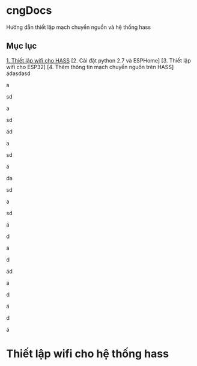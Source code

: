 # cngDocs
Hướng dẫn thiết lập mạch chuyển nguồn và hệ thống hass

## Mục lục
[1. Thiết lập wifi cho HASS](#thiết-lập-wifi-cho-hệ-thống-hass)
[2. Cài đặt python 2.7 và ESPHome]
[3. Thiết lập wifi cho ESP32]
[4. Thêm thông tin mạch chuyển nguồn trên HASS]
ádasdasd

a

sd

a

sd

ád

a

sd

á

da

sd

a

sd

á

d

á

d

ád

á

d

á

d

á


# Thiết lập wifi cho hệ thống hass
